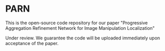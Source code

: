 # PARN
This is the open-source code repository for our paper "Progressive Aggregation Refinement Network for Image Manipulation Localization"

Under review. We guarantee the code will be uploaded immediately upon acceptance of the paper.
